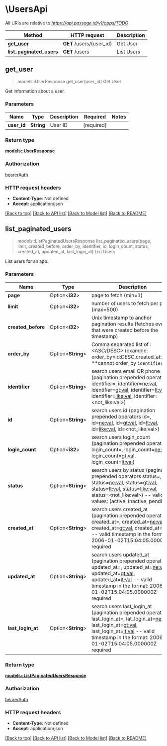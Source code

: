 # \UsersApi

All URIs are relative to *https://api.passage.id/v1/apps/TODO*

Method | HTTP request | Description
------------- | ------------- | -------------
[**get_user**](UsersApi.md#get_user) | **GET** /users/{user_id} | Get User
[**list_paginated_users**](UsersApi.md#list_paginated_users) | **GET** /users | List Users



## get_user

> models::UserResponse get_user(user_id)
Get User

Get information about a user.

### Parameters


Name | Type | Description  | Required | Notes
------------- | ------------- | ------------- | ------------- | -------------
**user_id** | **String** | User ID | [required] |

### Return type

[**models::UserResponse**](UserResponse.md)

### Authorization

[bearerAuth](../README.md#bearerAuth)

### HTTP request headers

- **Content-Type**: Not defined
- **Accept**: application/json

[[Back to top]](#) [[Back to API list]](../README.md#documentation-for-api-endpoints) [[Back to Model list]](../README.md#documentation-for-models) [[Back to README]](../README.md)


## list_paginated_users

> models::ListPaginatedUsersResponse list_paginated_users(page, limit, created_before, order_by, identifier, id, login_count, status, created_at, updated_at, last_login_at)
List Users

List users for an app.

### Parameters


Name | Type | Description  | Required | Notes
------------- | ------------- | ------------- | ------------- | -------------
**page** | Option<**i32**> | page to fetch (min=1) |  |
**limit** | Option<**i32**> | number of users to fetch per page (max=500) |  |
**created_before** | Option<**i32**> | Unix timestamp to anchor pagination results (fetches events that were created before the timestamp) |  |
**order_by** | Option<**String**> | Comma separated list of <field>:<ASC/DESC> (example: order_by=id:DESC,created_at:ASC) **cannot order_by `identifier` |  |
**identifier** | Option<**String**> | search users email OR phone (pagination prepended operators identifier=<val>, identifier=<ne:val>, identifier=<gt:val>, identifier=<lt:val>, identifier=<like:val>, identifier=<not_like:val>) |  |
**id** | Option<**String**> | search users id (pagination prepended operators id=<val>, id=<ne:val>, id=<gt:val>, id=<lt:val>, id=<like:val>, id=<not_like:val>) |  |
**login_count** | Option<**i32**> | search users login_count (pagination prepended operators login_count=<val>, login_count=<ne:val>, login_count=<gt:val>, login_count=<lt:val>) |  |
**status** | Option<**String**> | search users by status (pagination prepended operators status=<val>, status=<ne:val>, status=<gt:val>, status=<lt:val>, status=<like:val>, status=<not_like:val>) -- valid values: (active, inactive, pending) |  |
**created_at** | Option<**String**> | search users created_at (pagination prepended operators created_at=<val>, created_at=<ne:val>, created_at=<gt:val>, created_at=<lt:val> -- valid timestamp in the format: 2006-01-02T15:04:05.000000Z required |  |
**updated_at** | Option<**String**> | search users updated_at (pagination prepended operators updated_at=<val>, updated_at=<ne:val>, updated_at=<gt:val>, updated_at=<lt:val> -- valid timestamp in the format: 2006-01-02T15:04:05.000000Z required |  |
**last_login_at** | Option<**String**> | search users last_login_at (pagination prepended operators last_login_at=<val>, lat_login_at=<ne:val>, last_login_at=<gt:val>, last_login_at=<lt:val> -- valid timestamp in the format: 2006-01-02T15:04:05.000000Z required |  |

### Return type

[**models::ListPaginatedUsersResponse**](ListPaginatedUsersResponse.md)

### Authorization

[bearerAuth](../README.md#bearerAuth)

### HTTP request headers

- **Content-Type**: Not defined
- **Accept**: application/json

[[Back to top]](#) [[Back to API list]](../README.md#documentation-for-api-endpoints) [[Back to Model list]](../README.md#documentation-for-models) [[Back to README]](../README.md)


